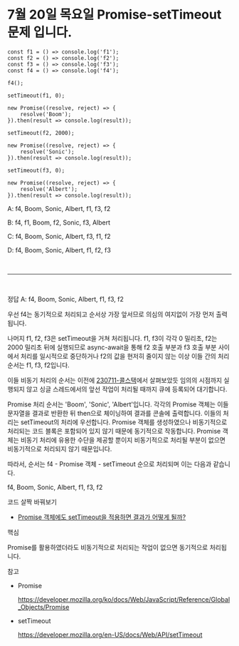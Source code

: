 # 7월 20일 목요일 Promise-setTimeout 문제 입니다.

```
const f1 = () => console.log('f1');
const f2 = () => console.log('f2');
const f3 = () => console.log('f3');
const f4 = () => console.log('f4');

f4();

setTimeout(f1, 0);

new Promise((resolve, reject) => {
    resolve('Boom');
}).then(result => console.log(result));

setTimeout(f2, 2000);

new Promise((resolve, reject) => {
    resolve('Sonic');
}).then(result => console.log(result));

setTimeout(f3, 0);

new Promise((resolve, reject) => {
    resolve('Albert');
}).then(result => console.log(result));
```

A: f4, Boom, Sonic, Albert, f1, f3, f2

B: f4, f1, Boom, f2, Sonic, f3, Albert

C: f4, Boom, Sonic, Albert, f3, f1, f2

D: f4, Boom, Sonic, Albert, f1, f2, f3

<br><hr><br>

정답 A: f4, Boom, Sonic, Albert, f1, f3, f2

우선 f4는 동기적으로 처리되고 순서상 가장 앞서므로 의심의 여지없이 가장 먼저 출력됩니다.

나머지 f1, f2, f3은 setTimeout을 거쳐 처리됩니다. f1, f3이 각각 0 밀리초, f2는 2000 밀리초 뒤에 실행되므로 async-await을 통해 f2 호출 부분과 f3 호출 부분 사이에서 처리를 일시적으로 중단하거나 f2의 값을 현저히 줄이지 않는 이상 이들 간의 처리 순서는 f1, f3, f2입니다.

이들 비동기 처리의 순서는 이전에 [230711-콜스택](../230711-콜스택/230711-콜스택.md)에서 살펴보았듯 임의의 시점까지 실행되지 않고 싱글 스레드에서의 앞선 작업이 처리될 때까지 큐에 등록되어 대기합니다. 

Promise 처리 순서는 'Boom', 'Sonic', 'Albert'입니다. 각각의 Promise 객체는 이들 문자열을 결과로 반환한 뒤 then으로 체이닝하여 결과를 콘솔에 출력합니다. 이들의 처리는 setTimeout의 처리에 우선합니다. Promise 객체를 생성하였으나 비동기적으로 처리되는 코드 블록은 포함되어 있지 않기 때문에 동기적으로 작동합니다. Promise 객체는 비동기 처리에 유용한 수단을 제공할 뿐이지 비동기적으로 처리될 부분이 없으면 비동기적으로 처리되지 않기 때문입니다.

따라서, 순서는 f4 - Promise 객체 - setTimeout 순으로 처리되며 이는 다음과 같습니다.

f4, Boom, Sonic, Albert, f1, f3, f2

코드 살짝 바꿔보기

- [Promise 객체에도 setTimeout을 적용하면 결과가 어떻게 될까?](./230720code.md)

핵심

Promise를 활용하였더라도 비동기적으로 처리되는 작업이 없으면 동기적으로 처리됩니다.

참고

- Promise

    https://developer.mozilla.org/ko/docs/Web/JavaScript/Reference/Global_Objects/Promise

- setTimeout

    https://developer.mozilla.org/en-US/docs/Web/API/setTimeout